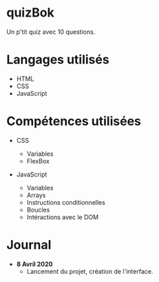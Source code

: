 # quizBok
Un p'tit quiz avec 10 questions.

# Langages utilisés
* HTML
* CSS
* JavaScript

# Compétences utilisées
* CSS
    * Variables
    * FlexBox

* JavaScript
    * Variables
    * Arrays
    * Instructions conditionnelles
    * Boucles
    * Intéractions avec le DOM

# Journal

* **8 Avril 2020**
    * Lancement du projet, création de l'interface.
